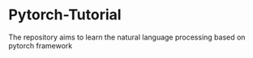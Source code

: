 # Pytorch-Tutorial
 The repository aims to learn the natural language processing based on pytorch framework
